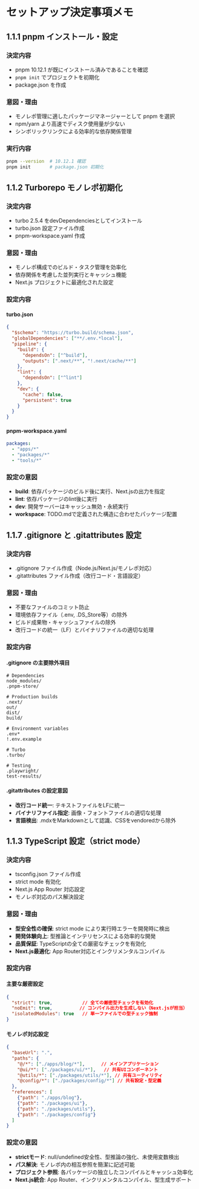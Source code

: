 # セットアップ決定事項メモ

## 1.1.1 pnpm インストール・設定

### 決定内容
- pnpm 10.12.1 が既にインストール済みであることを確認
- `pnpm init` でプロジェクトを初期化
- package.json を作成

### 意図・理由
- モノレポ管理に適したパッケージマネージャーとして pnpm を選択
- npm/yarn より高速でディスク使用量が少ない
- シンボリックリンクによる効率的な依存関係管理

### 実行内容
```bash
pnpm --version  # 10.12.1 確認
pnpm init       # package.json 初期化
```

## 1.1.2 Turborepo モノレポ初期化

### 決定内容
- turbo 2.5.4 をdevDependenciesとしてインストール
- turbo.json 設定ファイル作成
- pnpm-workspace.yaml 作成

### 意図・理由
- モノレポ構成でのビルド・タスク管理を効率化
- 依存関係を考慮した並列実行とキャッシュ機能
- Next.js プロジェクトに最適化された設定

### 設定内容

#### turbo.json
```json
{
  "$schema": "https://turbo.build/schema.json",
  "globalDependencies": ["**/.env.*local"],
  "pipeline": {
    "build": {
      "dependsOn": ["^build"],
      "outputs": [".next/**", "!.next/cache/**"]
    },
    "lint": {
      "dependsOn": ["^lint"]
    },
    "dev": {
      "cache": false,
      "persistent": true
    }
  }
}
```

#### pnpm-workspace.yaml
```yaml
packages:
  - "apps/*"
  - "packages/*"  
  - "tools/*"
```

### 設定の意図
- **build**: 依存パッケージのビルド後に実行、Next.jsの出力を指定
- **lint**: 依存パッケージのlint後に実行
- **dev**: 開発サーバーはキャッシュ無効・永続実行
- **workspace**: TODO.mdで定義された構造に合わせたパッケージ配置

## 1.1.7 .gitignore と .gitattributes 設定

### 決定内容
- .gitignore ファイル作成（Node.js/Next.js/モノレポ対応）
- .gitattributes ファイル作成（改行コード・言語設定）

### 意図・理由
- 不要なファイルのコミット防止
- 環境依存ファイル（.env, .DS_Store等）の除外
- ビルド成果物・キャッシュファイルの除外
- 改行コードの統一（LF）とバイナリファイルの適切な処理

### 設定内容

#### .gitignore の主要除外項目
```
# Dependencies
node_modules/
.pnpm-store/

# Production builds  
.next/
out/
dist/
build/

# Environment variables
.env*
!.env.example

# Turbo
.turbo/

# Testing
.playwright/
test-results/
```

#### .gitattributes の設定意図
- **改行コード統一**: テキストファイルをLFに統一
- **バイナリファイル指定**: 画像・フォントファイルの適切な処理
- **言語検出**: .mdxをMarkdownとして認識、CSSをvendoredから除外

## 1.1.3 TypeScript 設定（strict mode）

### 決定内容
- tsconfig.json ファイル作成
- strict mode 有効化
- Next.js App Router 対応設定
- モノレポ対応のパス解決設定

### 意図・理由
- **型安全性の確保**: strict mode により実行時エラーを開発時に検出
- **開発体験向上**: 型推論とインテリセンスによる効率的な開発
- **品質保証**: TypeScriptの全ての厳密なチェックを有効化
- **Next.js最適化**: App Router対応とインクリメンタルコンパイル

### 設定内容

#### 主要な厳密設定
```json
{
  "strict": true,           // 全ての厳密型チェックを有効化
  "noEmit": true,          // コンパイル出力を生成しない（Next.jsが担当）
  "isolatedModules": true   // 単一ファイルでの型チェック強制
}
```

#### モノレポ対応設定
```json
{
  "baseUrl": ".",
  "paths": {
    "@/*": ["./apps/blog/*"],      // メインアプリケーション
    "@ui/*": ["./packages/ui/*"],   // 共有UIコンポーネント
    "@utils/*": ["./packages/utils/*"], // 共有ユーティリティ
    "@config/*": ["./packages/config/*"] // 共有設定・型定義
  },
  "references": [
    {"path": "./apps/blog"},
    {"path": "./packages/ui"},
    {"path": "./packages/utils"},
    {"path": "./packages/config"}
  ]
}
```

### 設定の意図
- **strictモード**: null/undefined安全性、型推論の強化、未使用変数検出
- **パス解決**: モノレポ内の相互参照を簡潔に記述可能
- **プロジェクト参照**: 各パッケージの独立したコンパイルとキャッシュ効率化
- **Next.js統合**: App Router、インクリメンタルコンパイル、型生成サポート